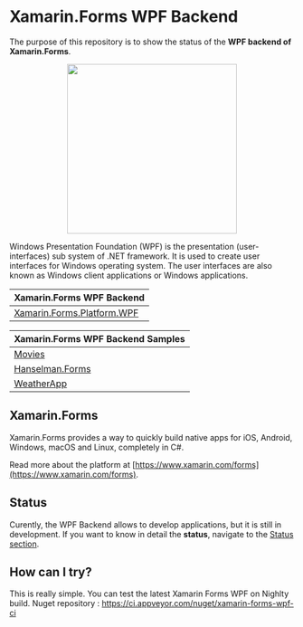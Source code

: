 # Xamarin.Forms WPF Backend

The purpose of this repository is to show the status of the **WPF backend of Xamarin.Forms**. 

<p align="center">
<img src="https://www.artonik.com/GetImage.ashx?idImage=Images/Main_1040.png" Width="300"/>
</p>

Windows Presentation Foundation (WPF) is the presentation (user-interfaces) sub system of .NET framework. It is used to create user interfaces for Windows operating system. The user interfaces are also known as Windows client applications or Windows applications. 

Xamarin.Forms WPF Backend | 
------ | 
[Xamarin.Forms.Platform.WPF](https://github.com/mohachouch/Xamarin.Forms/tree/wpf-newimpl) |

Xamarin.Forms WPF Backend Samples | 
------ | 
[Movies](https://github.com/mohachouch/xamarin-forms-gtk-movies-sample/tree/wpf) |
[Hanselman.Forms](https://github.com/mohachouch/Hanselman.Forms/tree/wpf) |
[WeatherApp](https://github.com/mohachouch/MyWeather.Forms/tree/wpf) |

## Xamarin.Forms

Xamarin.Forms provides a way to quickly build native apps for iOS, Android, Windows, macOS and Linux, completely in C#.

Read more about the platform at [https://www.xamarin.com/forms](https://www.xamarin.com/forms).

## Status

Curently, the WPF Backend allows to develop applications, but it is still in development. If you want to know in detail the **status**, navigate to the [Status section](Status.md).

## How can I try?

This is really simple. You can test the latest Xamarin Forms WPF on Nighlty build.
Nuget repository : https://ci.appveyor.com/nuget/xamarin-forms-wpf-ci

